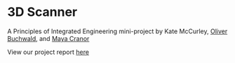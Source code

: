 # 3D Scanner

A Principles of Integrated Engineering mini-project by Kate McCurley, [Oliver Buchwald](https://github.com/oilverb), and [Maya Cranor](https://github.com/crane919)

View our project report [here](https://github.com/cmccurley22/3DScanner/blob/main/PIE_mini_proj_2.pdf)
